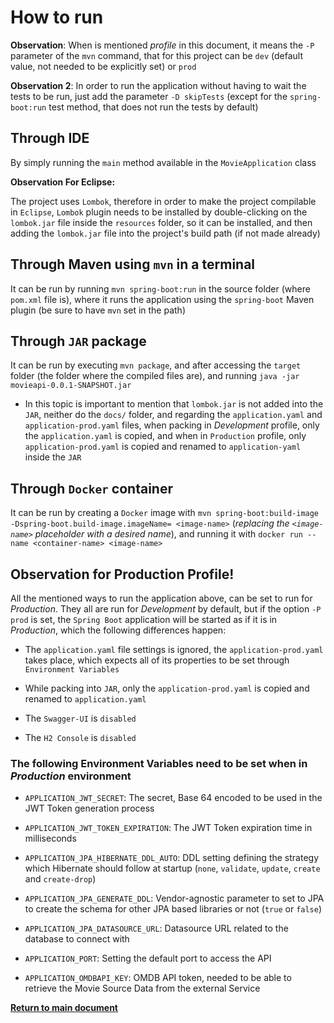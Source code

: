 # How to run

**Observation**: When is mentioned *profile* in this document, it means the `-P` parameter of the `mvn` command, that
for this project can be `dev` (default value, not needed to be explicitly set) or `prod`

**Observation 2**: In order to run the application without having to wait the tests to be run, just add the parameter
`-D skipTests` (except for the `spring-boot:run` test method, that does not run the tests by default)

## Through IDE
By simply running the `main` method available in the
`MovieApplication` class

**Observation For Eclipse:**

The project uses `Lombok`, therefore in order to make the project compilable in `Eclipse`, `Lombok` plugin needs to be
installed by double-clicking on the `lombok.jar` file inside the `resources` folder, so it can be installed, and then
adding the `lombok.jar` file into the project's build path (if not made already)

## Through Maven using `mvn` in a terminal
It can be run by running `mvn spring-boot:run` in the source folder (where `pom.xml` file is), where it runs the
application using the `spring-boot` Maven plugin (be sure to have `mvn` set in the path)

## Through `JAR` package
It can be run by executing `mvn package`, and after accessing the `target` folder (the folder where the compiled files
are), and running `java -jar movieapi-0.0.1-SNAPSHOT.jar`

* In this topic is important to mention that `lombok.jar` is not added into the `JAR`, neither do the `docs/` folder,
and regarding the `application.yaml` and `application-prod.yaml` files, when packing in _Development_ profile, only the
`application.yaml` is copied, and when in `Production` profile, only `application-prod.yaml` is copied and renamed to
`application-yaml` inside the `JAR`

## Through `Docker` container
It can be run by creating a `Docker` image with `mvn spring-boot:build-image -Dspring-boot.build-image.imageName=
<image-name>` (*replacing the `<image-name>` placeholder with a desired name*), and running it with `docker run --name
<container-name> <image-name>`

## Observation for Production Profile!

All the mentioned ways to run the application above, can be set to run for _Production_. They all are run for
_Development_ by default, but if the option `-P prod` is set, the `Spring Boot` application will be started as if it is
in _Production_, which the following differences happen:

* The `application.yaml` file settings is ignored, the `application-prod.yaml` takes place, which expects all of its
properties to be set through `Environment Variables`

* While packing into `JAR`, only the `application-prod.yaml` is copied and renamed to `application.yaml`

* The `Swagger-UI` is `disabled`

* The `H2 Console` is `disabled`

### The following Environment Variables need to be set when in _Production_ environment

* `APPLICATION_JWT_SECRET`: The secret, Base 64 encoded to be used in the JWT Token generation process

* `APPLICATION_JWT_TOKEN_EXPIRATION`: The JWT Token expiration time in milliseconds

* `APPLICATION_JPA_HIBERNATE_DDL_AUTO`: DDL setting defining the strategy which Hibernate should follow at startup
(`none`, `validate`, `update`, `create` and `create-drop`)

* `APPLICATION_JPA_GENERATE_DDL`: Vendor-agnostic parameter to set to JPA to create the schema for other JPA based
libraries or not (`true` or `false`)

* `APPLICATION_JPA_DATASOURCE_URL`: Datasource URL related to the database to connect with

* `APPLICATION_PORT`: Setting the default port to access the API

* `APPLICATION_OMDBAPI_KEY`: OMDB API token, needed to be able to retrieve the Movie Source Data from the external Service

[**Return to main document**](https://github.com/daniel-chiuratto-seabra/movieapi/blob/main/README.md)